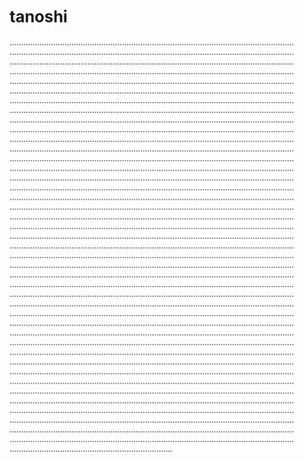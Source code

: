 # tanoshi

...............................................................................................................................................................................................................................................................................................................................................................................................................................................................................................................................................................................................................................................................................................................................................................................................................................................................................................................................................................................................................................................................................................................................................................................................................................................................................................................................................................................................................................................................................................................................................................................................................................................................................................................................................................................................................................................................................................................................................................................................................................................................................................................................................................................................................................................................................................................................................................................................................................................................................................................................................................................................................................................................................................................................................................................................................................................................................................................................................................................................................................................................................................................................................................................................................................................................................................................................................................................................................................................................................................................................................................................................................................................................................................................................................................................................................................................................................................................................................................................................................................................................................................................................................................................................................................................................................................................................................................................................................................................................................................................................................................................................................................................................................................................................................................................................................................................................................................................................................................................................................................................................................................................................................................................................................................................................................................................................................................................................................................................................................................